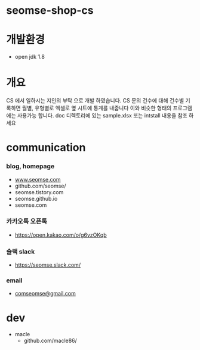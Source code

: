 # seomse-shop-cs

# 개발환경
-   open jdk 1.8

# 개요
 CS 에서 일하시는 지인의 부탁 으로 개발 하였습니다.
 CS 문의 건수에 대해 건수별 기록하면 월별, 유형별로 엑셀로 옆 시트에 통계를 내줍니다
 이와 비슷한 형태의 프로그램에는 사용가능 합니다.
 doc 디렉토리에 있는 sample.xlsx 또는 intstall 내용을 참조 하세요 


# communication
### blog, homepage
- www.seomse.com
- github.com/seomse/
- seomse.tistory.com
- seomse.github.io
- seomse.com

### 카카오톡 오픈톡
 - https://open.kakao.com/o/g6vzOKqb

### 슬랙 slack
- https://seomse.slack.com/

### email
 - comseomse@gmail.com
 
 
# dev
 - macle
    -  github.com/macle86/
